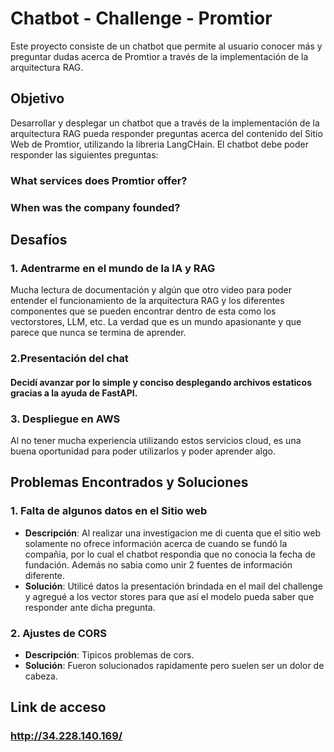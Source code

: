 # Chatbot - Challenge - Promtior

Este proyecto consiste de un chatbot que permite al usuario conocer más y preguntar dudas acerca de Promtior a través de la implementación de la arquitectura RAG.

## Objetivo

Desarrollar y desplegar un chatbot que a través de la implementación de la arquitectura RAG pueda responder preguntas acerca del contenido del Sitio Web de Promtior, utilizando la libreria LangCHain.
El chatbot debe poder responder las siguientes preguntas: 
### What services does Promtior offer?
### When was the company founded?


## Desafíos

### 1. **Adentrarme en el mundo de la IA y RAG**
   Mucha lectura de documentación y algún que otro video para poder entender el funcionamiento de la arquitectura RAG y los diferentes componentes que se pueden encontrar dentro de esta como los vectorstores, LLM, etc. La verdad que es un mundo apasionante y que parece que nunca se termina de aprender.

### 2.**Presentación del chat**
   #### Decidí avanzar por lo simple y conciso desplegando archivos estaticos gracias a la ayuda de FastAPI.

### 3. **Despliegue en AWS**
 Al no tener mucha experiencia utilizando estos servicios cloud, es una buena oportunidad para poder utilizarlos y poder aprender algo.



## Problemas Encontrados y Soluciones

### 1. **Falta de algunos datos en el Sitio web**
   - **Descripción**: Al realizar una investigacion me di cuenta que el sitio web solamente no ofrece información acerca de cuando se fundó la compañia, por lo cual el chatbot respondia que no conocia la fecha de fundación. Además no sabia como unir 2 fuentes de información diferente.
   - **Solución**: Utilicé datos la presentación brindada en el mail del challenge y agregué a los vector stores para que así el modelo pueda saber que responder ante dicha pregunta.

### 2. **Ajustes de CORS**
   - **Descripción**: Tipicos problemas de cors.
   - **Solución**: Fueron solucionados rapidamente pero suelen ser un dolor de cabeza.

## Link de acceso
   ###  http://34.228.140.169/ 
